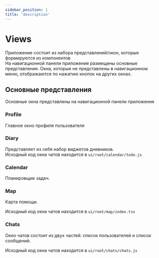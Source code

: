 ```yaml
---
sidebar_position: 1
title: 'description'
---
```


# Views

Приложение состоит из набора представлений/окон, которые формируются из компонентов  
На навигационной панели приложения размещены основные представления. Окна, которые не представлены в навигационном меню, отображаются по нажатию кнопок на других окнах.

## Основные представления 

Основные окна представлены на навигационной панели приложения

### Profile

Главное окно профиля пользователя

### Diary

Представляет из себя набор виджетов дневников.  
Исходный код окна чатов находится в `ui/root/calendar/todo.js`

### Calendar

Планировщик задач.

### Map

Карта помощи.  

Исходный код окна чатов находится в `ui/root/map/index.tsx`


### Chats

Окно чатов состоит из двух частей: список пользователей и список сообщений.  

Исходный код окна чатов находится в `ui/root/chats/chats.js`




